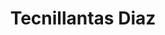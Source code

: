 ---
title: "Tecnillantas Diaz"
url: /nuevo-chimbote/tecnillantas-diaz/
shop: reparación de automóviles
---